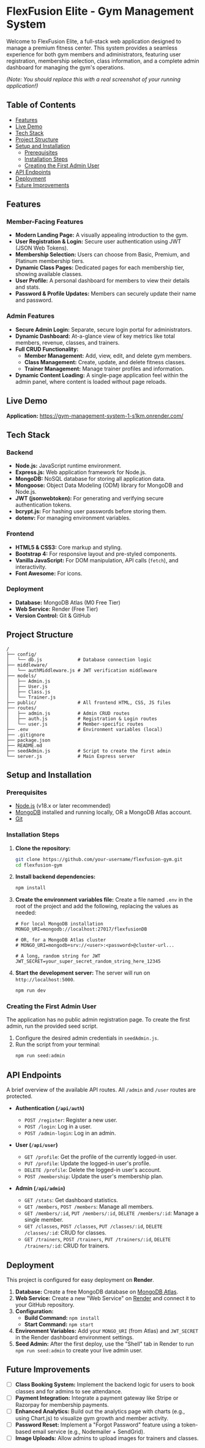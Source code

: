 # FlexFusion Elite - Gym Management System

Welcome to FlexFusion Elite, a full-stack web application designed to manage a premium fitness center. This system provides a seamless experience for both gym members and administrators, featuring user registration, membership selection, class information, and a complete admin dashboard for managing the gym's operations.

 
*(Note: You should replace this with a real screenshot of your running application!)*

## Table of Contents
- [Features](#features)
- [Live Demo](#live-demo)
- [Tech Stack](#tech-stack)
- [Project Structure](#project-structure)
- [Setup and Installation](#setup-and-installation)
  - [Prerequisites](#prerequisites)
  - [Installation Steps](#installation-steps)
  - [Creating the First Admin User](#creating-the-first-admin-user)
- [API Endpoints](#api-endpoints)
- [Deployment](#deployment)
- [Future Improvements](#future-improvements)

## Features

### Member-Facing Features
- **Modern Landing Page:** A visually appealing introduction to the gym.
- **User Registration & Login:** Secure user authentication using JWT (JSON Web Tokens).
- **Membership Selection:** Users can choose from Basic, Premium, and Platinum membership tiers.
- **Dynamic Class Pages:** Dedicated pages for each membership tier, showing available classes.
- **User Profile:** A personal dashboard for members to view their details and stats.
- **Password & Profile Updates:** Members can securely update their name and password.

### Admin Features
- **Secure Admin Login:** Separate, secure login portal for administrators.
- **Dynamic Dashboard:** At-a-glance view of key metrics like total members, revenue, classes, and trainers.
- **Full CRUD Functionality:**
    - **Member Management:** Add, view, edit, and delete gym members.
    - **Class Management:** Create, update, and delete fitness classes.
    - **Trainer Management:** Manage trainer profiles and information.
- **Dynamic Content Loading:** A single-page application feel within the admin panel, where content is loaded without page reloads.

## Live Demo
**Application:** https://gym-management-system-1-s1km.onrender.com/


## Tech Stack

### Backend
- **Node.js:** JavaScript runtime environment.
- **Express.js:** Web application framework for Node.js.
- **MongoDB:** NoSQL database for storing all application data.
- **Mongoose:** Object Data Modeling (ODM) library for MongoDB and Node.js.
- **JWT (jsonwebtoken):** For generating and verifying secure authentication tokens.
- **bcrypt.js:** For hashing user passwords before storing them.
- **dotenv:** For managing environment variables.

### Frontend
- **HTML5 & CSS3:** Core markup and styling.
- **Bootstrap 4:** For responsive layout and pre-styled components.
- **Vanilla JavaScript:** For DOM manipulation, API calls (`fetch`), and interactivity.
- **Font Awesome:** For icons.

### Deployment
- **Database:** MongoDB Atlas (M0 Free Tier)
- **Web Service:** Render (Free Tier)
- **Version Control:** Git & GitHub

## Project Structure
```
/
├── config/
│   └── db.js             # Database connection logic
├── middleware/
│   └── authMiddleware.js # JWT verification middleware
├── models/
│   ├── Admin.js
│   ├── User.js
│   ├── Class.js
│   └── Trainer.js
├── public/               # All frontend HTML, CSS, JS files
├── routes/
│   ├── admin.js          # Admin CRUD routes
│   ├── auth.js           # Registration & Login routes
│   └── user.js           # Member-specific routes
├── .env                  # Environment variables (local)
├── .gitignore
├── package.json
├── README.md
├── seedAdmin.js          # Script to create the first admin
└── server.js             # Main Express server
```

## Setup and Installation

### Prerequisites
- [Node.js](https://nodejs.org/) (v18.x or later recommended)
- [MongoDB](https://www.mongodb.com/try/download/community) installed and running locally, OR a MongoDB Atlas account.
- [Git](https://git-scm.com/)

### Installation Steps

1.  **Clone the repository:**
    ```bash
    git clone https://github.com/your-username/flexfusion-gym.git
    cd flexfusion-gym
    ```

2.  **Install backend dependencies:**
    ```bash
    npm install
    ```

3.  **Create the environment variables file:**
    Create a file named `.env` in the root of the project and add the following, replacing the values as needed:
    ```
    # For local MongoDB installation
    MONGO_URI=mongodb://localhost:27017/flexfusionDB

    # OR, for a MongoDB Atlas cluster
    # MONGO_URI=mongodb+srv://<user>:<password>@cluster-url...

    # A long, random string for JWT
    JWT_SECRET=your_super_secret_random_string_here_12345
    ```

4.  **Start the development server:**
    The server will run on `http://localhost:5000`.
    ```bash
    npm run dev
    ```

### Creating the First Admin User
The application has no public admin registration page. To create the first admin, run the provided seed script.

1.  Configure the desired admin credentials in `seedAdmin.js`.
2.  Run the script from your terminal:
    ```bash
    npm run seed:admin
    ```

## API Endpoints
A brief overview of the available API routes. All `/admin` and `/user` routes are protected.

- **Authentication (`/api/auth`)**
  - `POST /register`: Register a new user.
  - `POST /login`: Log in a user.
  - `POST /admin-login`: Log in an admin.

- **User (`/api/user`)**
  - `GET /profile`: Get the profile of the currently logged-in user.
  - `PUT /profile`: Update the logged-in user's profile.
  - `DELETE /profile`: Delete the logged-in user's account.
  - `POST /membership`: Update the user's membership plan.

- **Admin (`/api/admin`)**
  - `GET /stats`: Get dashboard statistics.
  - `GET /members`, `POST /members`: Manage all members.
  - `GET /members/:id`, `PUT /members/:id`, `DELETE /members/:id`: Manage a single member.
  - `GET /classes`, `POST /classes`, `PUT /classes/:id`, `DELETE /classes/:id`: CRUD for classes.
  - `GET /trainers`, `POST /trainers`, `PUT /trainers/:id`, `DELETE /trainers/:id`: CRUD for trainers.

## Deployment
This project is configured for easy deployment on **Render**.

1.  **Database:** Create a free MongoDB database on [MongoDB Atlas](https://www.mongodb.com/cloud/atlas/).
2.  **Web Service:** Create a new "Web Service" on [Render](https://render.com) and connect it to your GitHub repository.
3.  **Configuration:**
    - **Build Command:** `npm install`
    - **Start Command:** `npm start`
4.  **Environment Variables:** Add your `MONGO_URI` (from Atlas) and `JWT_SECRET` in the Render dashboard environment settings.
5.  **Seed Admin:** After the first deploy, use the "Shell" tab in Render to run `npm run seed:admin` to create your live admin user.

## Future Improvements
- [ ] **Class Booking System:** Implement the backend logic for users to book classes and for admins to see attendance.
- [ ] **Payment Integration:** Integrate a payment gateway like Stripe or Razorpay for membership payments.
- [ ] **Enhanced Analytics:** Build out the analytics page with charts (e.g., using Chart.js) to visualize gym growth and member activity.
- [ ] **Password Reset:** Implement a "Forgot Password" feature using a token-based email service (e.g., Nodemailer + SendGrid).
- [ ] **Image Uploads:** Allow admins to upload images for trainers and classes.

